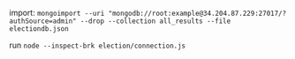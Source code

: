 import: ```mongoimport --uri "mongodb://root:example@34.204.87.229:27017/?authSource=admin" --drop --collection all_results --file electiondb.json```

run ```node --inspect-brk election/connection.js```
